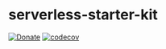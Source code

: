 # serverless-starter-kit  
[![Donate][paypal-image]](https://www.paypal.com/cgi-bin/webscr?cmd=_donations&business=938FMCPPQG4DQ&currency_code=USD&source=url)
[![codecov](https://codecov.io/gh/serverless-guy/serverless-starter-kit/branch/master/graph/badge.svg)](https://codecov.io/gh/serverless-guy/serverless-starter-kit)
  







<!-- images -->
[paypal-image]: https://img.shields.io/badge/Donate-PayPal-green.svg